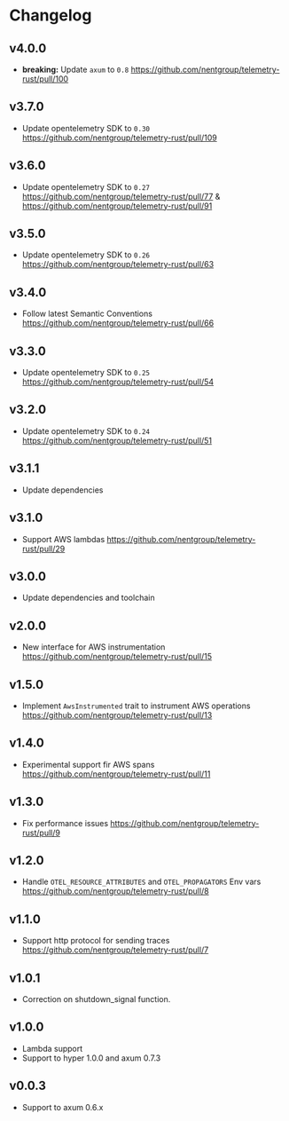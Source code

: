 # Changelog

## v4.0.0

- **breaking:** Update `axum` to `0.8` https://github.com/nentgroup/telemetry-rust/pull/100

## v3.7.0

- Update opentelemetry SDK to `0.30` https://github.com/nentgroup/telemetry-rust/pull/109

## v3.6.0

- Update opentelemetry SDK to `0.27` https://github.com/nentgroup/telemetry-rust/pull/77 & https://github.com/nentgroup/telemetry-rust/pull/91

## v3.5.0

- Update opentelemetry SDK to `0.26` https://github.com/nentgroup/telemetry-rust/pull/63

## v3.4.0

- Follow latest Semantic Conventions https://github.com/nentgroup/telemetry-rust/pull/66

## v3.3.0

- Update opentelemetry SDK to `0.25` https://github.com/nentgroup/telemetry-rust/pull/54

## v3.2.0

- Update opentelemetry SDK to `0.24` https://github.com/nentgroup/telemetry-rust/pull/51

## v3.1.1

- Update dependencies

## v3.1.0

- Support AWS lambdas https://github.com/nentgroup/telemetry-rust/pull/29

## v3.0.0

- Update dependencies and toolchain

## v2.0.0

- New interface for AWS instrumentation https://github.com/nentgroup/telemetry-rust/pull/15

## v1.5.0

- Implement `AwsInstrumented` trait to instrument AWS operations https://github.com/nentgroup/telemetry-rust/pull/13

## v1.4.0

- Experimental support fir AWS spans https://github.com/nentgroup/telemetry-rust/pull/11

## v1.3.0

- Fix performance issues https://github.com/nentgroup/telemetry-rust/pull/9

## v1.2.0

- Handle `OTEL_RESOURCE_ATTRIBUTES` and `OTEL_PROPAGATORS` Env vars https://github.com/nentgroup/telemetry-rust/pull/8

## v1.1.0

- Support http protocol for sending traces https://github.com/nentgroup/telemetry-rust/pull/7

## v1.0.1

- Correction on shutdown_signal function.

## v1.0.0

- Lambda support
- Support to hyper 1.0.0 and axum 0.7.3

## v0.0.3

- Support to axum 0.6.x
